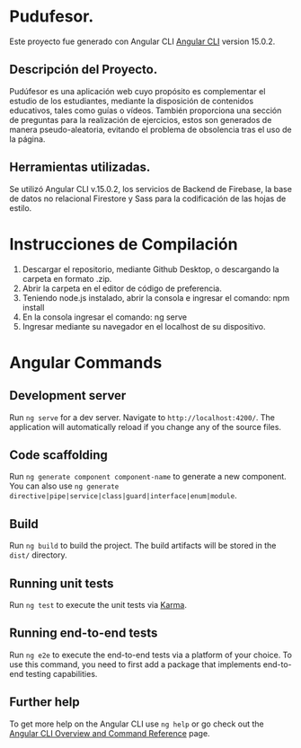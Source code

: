 # Pudufesor.

Este proyecto fue generado con Angular CLI [Angular CLI](https://github.com/angular/angular-cli) version 15.0.2.

## Descripción del Proyecto.

Pudúfesor es una aplicación web cuyo propósito es complementar el estudio de los estudiantes, mediante la disposición de contenidos educativos, tales como guías o vídeos. También proporciona una sección de preguntas para la realización de ejercicios, estos son generados de manera pseudo-aleatoria, evitando el problema de obsolencia tras el uso de la página.

## Herramientas utilizadas.

Se utilizó Angular CLI v.15.0.2, los servicios de Backend de Firebase, la base de datos no relacional Firestore y Sass para la codificación de las hojas de estilo.

# Instrucciones de Compilación

1. Descargar el repositorio, mediante Github Desktop, o descargando la carpeta en formato .zip.
2. Abrir la carpeta en el editor de código de preferencia.
3. Teniendo node.js instalado, abrir la consola e ingresar el comando: npm install
4. En la consola ingresar el comando: ng serve
5. Ingresar mediante su navegador en el localhost de su dispositivo.

# Angular Commands 
## Development server

Run `ng serve` for a dev server. Navigate to `http://localhost:4200/`. The application will automatically reload if you change any of the source files.

## Code scaffolding

Run `ng generate component component-name` to generate a new component. You can also use `ng generate directive|pipe|service|class|guard|interface|enum|module`.

## Build

Run `ng build` to build the project. The build artifacts will be stored in the `dist/` directory.

## Running unit tests

Run `ng test` to execute the unit tests via [Karma](https://karma-runner.github.io).

## Running end-to-end tests

Run `ng e2e` to execute the end-to-end tests via a platform of your choice. To use this command, you need to first add a package that implements end-to-end testing capabilities.

## Further help

To get more help on the Angular CLI use `ng help` or go check out the [Angular CLI Overview and Command Reference](https://angular.io/cli) page.
